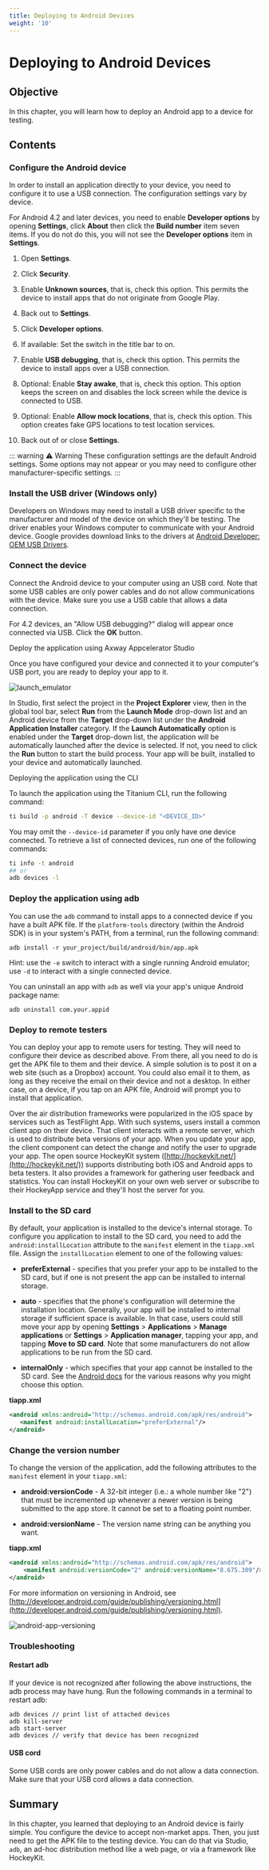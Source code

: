 ```yaml
---
title: Deploying to Android Devices
weight: '10'
---
```


# Deploying to Android Devices

## Objective

In this chapter, you will learn how to deploy an Android app to a device for testing.

## Contents

### Configure the Android device

In order to install an application directly to your device, you need to configure it to use a USB connection. The configuration settings vary by device.

For Android 4.2 and later devices, you need to enable **Developer options** by opening **Settings**, click **About** then click the **Build number** item seven items. If you do not do this, you will not see the **Developer options** item in **Settings**.

1. Open **Settings**.

2. Click **Security**.

3. Enable **Unknown sources**, that is, check this option. This permits the device to install apps that do not originate from Google Play.

4. Back out to **Settings**.

5. Click **Developer options**.

6. If available: Set the switch in the title bar to on.

7. Enable **USB debugging**, that is, check this option. This permits the device to install apps over a USB connection.

8. Optional: Enable **Stay awake**, that is, check this option. This option keeps the screen on and disables the lock screen while the device is connected to USB.

9. Optional: Enable **Allow mock locations**, that is, check this option. This option creates fake GPS locations to test location services.

10. Back out of or close **Settings**.

::: warning ⚠️ Warning
These configuration settings are the default Android settings. Some options may not appear or you may need to configure other manufacturer-specific settings.
:::

### Install the USB driver (Windows only)

Developers on Windows may need to install a USB driver specific to the manufacturer and model of the device on which they'll be testing. The driver enables your Windows computer to communicate with your Android device. Google provides download links to the drivers at [Android Developer: OEM USB Drivers](http://developer.android.com/sdk/oem-usb.html).

### Connect the device

Connect the Android device to your computer using an USB cord. Note that some USB cables are only power cables and do not allow communications with the device. Make sure you use a USB cable that allows a data connection.

For 4.2 devices, an "Allow USB debugging?" dialog will appear once connected via USB. Click the **OK** button.

Deploy the application using Axway Appcelerator Studio

Once you have configured your device and connected it to your computer's USB port, you are ready to deploy your app to it.

![launch_emulator](./launch_emulator.png)

In Studio, first select the project in the **Project Explorer** view, then in the global tool bar, select **Run** from the **Launch Mode** drop-down list and an Android device from the **Target** drop-down list under the **Android Application Installer** category. If the **Launch Automatically** option is enabled under the **Target** drop-down list, the application will be automatically launched after the device is selected. If not, you need to click the **Run** button to start the build process. Your app will be built, installed to your device and automatically launched.

Deploying the application using the CLI

To launch the application using the Titanium CLI, run the following command:

```bash
ti build -p android -T device --device-id "<DEVICE_ID>"
```

You may omit the `--device-id` parameter if you only have one device connected. To retrieve a list of connected devices, run one of the following commands:

```bash
ti info -t android
## or
adb devices -l
```

### Deploy the application using adb

You can use the `adb` command to install apps to a connected device if you have a built APK file. If the `platform-tools` directory (within the Android SDK) is in your system's PATH, from a terminal, run the following command:

```
adb install -r your_project/build/android/bin/app.apk
```

Hint: use the `-e` switch to interact with a single running Android emulator; use `-d` to interact with a single connected device.

You can uninstall an app with `adb` as well via your app's unique Android package name:

```
adb uninstall com.your.appid
```

### Deploy to remote testers

You can deploy your app to remote users for testing. They will need to configure their device as described above. From there, all you need to do is get the APK file to them and their device. A simple solution is to post it on a web site (such as a Dropbox) account. You could also email it to them, as long as they receive the email on their device and not a desktop. In either case, on a device, if you tap on an APK file, Android will prompt you to install that application.

Over the air distribution frameworks were popularized in the iOS space by services such as TestFlight App. With such systems, users install a common client app on their device. That client interacts with a remote server, which is used to distribute beta versions of your app. When you update your app, the client component can detect the change and notify the user to upgrade your app. The open source HockeyKit system ([http://hockeykit.net/](http://hockeykit.net/)) supports distributing both iOS and Android apps to beta testers. It also provides a framework for gathering user feedback and statistics. You can install HockeyKit on your own web server or subscribe to their HockeyApp service and they'll host the server for you.

### Install to the SD card

By default, your application is installed to the device's internal storage. To configure you application to install to the SD card, you need to add the `android:installLocation` attribute to the `manifest` element in the `tiapp.xml` file. Assign the `installLocation` element to one of the following values:

* **preferExternal** - specifies that you prefer your app to be installed to the SD card, but if one is not present the app can be installed to internal storage.

* **auto** - specifies that the phone's configuration will determine the installation location. Generally, your app will be installed to internal storage if sufficient space is available. In that case, users could still move your app by opening **Settings** > **Applications** > **Manage** **applications** or **Settings** \> **Application manager**, tapping your app, and tapping **Move to SD card**. Note that some manufacturers do not allow applications to be run from the SD card.

* **internalOnly** - which specifies that your app cannot be installed to the SD card. See the [Android docs](http://developer.android.com/guide/appendix/install-location.html#ShouldNot) for the various reasons why you might choose this option.

**tiapp.xml**

```xml
<android xmlns:android="http://schemas.android.com/apk/res/android">
   <manifest android:installLocation="preferExternal"/>
</android>
```

### Change the version number

To change the version of the application, add the following attributes to the `manifest` element in your `tiapp.xml`:

* **android:versionCode** - A 32-bit integer (i.e.: a whole number like "2") that must be incremented up whenever a newer version is being submitted to the app store. It cannot be set to a floating point number.

* **android:versionName** - The version name string can be anything you want.

**tiapp.xml**

```xml
<android xmlns:android="http://schemas.android.com/apk/res/android">
    <manifest android:versionCode="2" android:versionName="8.675.309"/>
</android>
```

For more information on versioning in Android, see [http://developer.android.com/guide/publishing/versioning.html](http://developer.android.com/guide/publishing/versioning.html).

![android-app-versioning](./android-app-versioning.jpg)

### Troubleshooting

#### Restart adb

If your device is not recognized after following the above instructions, the adb process may have hung. Run the following commands in a terminal to restart adb:

```
adb devices // print list of attached devices
adb kill-server
adb start-server
adb devices // verify that device has been recognized
```

#### USB cord

Some USB cords are only power cables and do not allow a data connection. Make sure that your USB cord allows a data connection.

## Summary

In this chapter, you learned that deploying to an Android device is fairly simple. You configure the device to accept non-market apps. Then, you just need to get the APK file to the testing device. You can do that via Studio, `adb`, an ad-hoc distribution method like a web page, or via a framework like HockeyKit.
